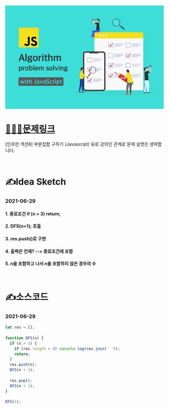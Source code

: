 [![인프런](../인프런표지.jpg)](https://www.inflearn.com/course/%EC%9E%90%EB%B0%94%EC%8A%A4%ED%81%AC%EB%A6%BD%ED%8A%B8-%EC%95%8C%EA%B3%A0%EB%A6%AC%EC%A6%98-%EB%AC%B8%EC%A0%9C%ED%92%80%EC%9D%B4/dashboard)
# [👩🏻‍💻문제링크](https://www.inflearn.com/course/%EC%9E%90%EB%B0%94%EC%8A%A4%ED%81%AC%EB%A6%BD%ED%8A%B8-%EC%95%8C%EA%B3%A0%EB%A6%AC%EC%A6%98-%EB%AC%B8%EC%A0%9C%ED%92%80%EC%9D%B4/dashboard)

[인프런 섹션8] 부분집합 구하기 (Javascript)
유료 강의인 관계로 문제 설명은 생략합니다.

<br>

# ✍️Idea Sketch

### **2021-06-29**

#### 1. 종료조건 if (n > 3) return;
#### 2. DFS(n+1); 호출
#### 3. res.push()로 구현
#### 4. 출력은 언제? --> 종료조건에 포함
#### 5. n을 포함하고 나서 n을 포함하지 않은 경우의 수

<br>

# ✍️소스코드

### **2021-06-29**

```javascript
let res = [];

function DFS(n) {
  if (n > 3) {
    if (res.length > 0) console.log(res.join(' '));
    return;
  }
  res.push(n);
  DFS(n + 1);

  res.pop();
  DFS(n + 1);
}

DFS(1);
```
